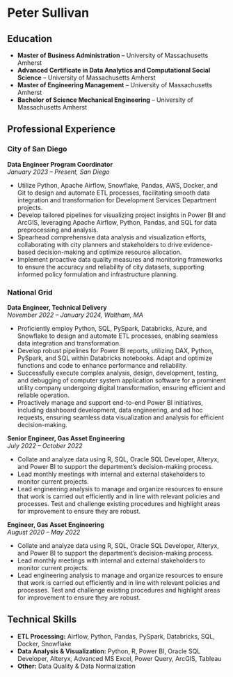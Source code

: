 # Peter Sullivan

## Education
- **Master of Business Administration** – University of Massachusetts Amherst  
- **Advanced Certificate in Data Analytics and Computational Social Science** – University of Massachusetts Amherst  
- **Master of Engineering Management** – University of Massachusetts Amherst  
- **Bachelor of Science Mechanical Engineering** – University of Massachusetts Amherst  

## Professional Experience

### City of San Diego
**Data Engineer Program Coordinator**  
*January 2023 – Present, San Diego*  
- Utilize Python, Apache Airflow, Snowflake, Pandas, AWS, Docker, and Git to design and automate ETL processes, facilitating smooth data integration and transformation for Development Services Department projects.
- Develop tailored pipelines for visualizing project insights in Power BI and ArcGIS, leveraging Apache Airflow, Python, Pandas, and SQL for data preprocessing and analysis.
- Spearhead comprehensive data analysis and visualization efforts, collaborating with city planners and stakeholders to drive evidence-based decision-making and optimize resource allocation.
- Implement proactive data quality measures and monitoring frameworks to ensure the accuracy and reliability of city datasets, supporting informed policy formulation and infrastructure planning.

### National Grid
**Data Engineer, Technical Delivery**  
*November 2022 – January 2024, Waltham, MA*  
- Proficiently employ Python, SQL, PySpark, Databricks, Azure, and Snowflake to design and automate ETL processes, enabling seamless data integration and transformation.
- Develop robust pipelines for Power BI reports, utilizing DAX, Python, PySpark, and SQL within Databricks notebooks. Adapt and optimize functions and code to enhance performance and reliability.
- Successfully execute complex analysis, design, development, testing, and debugging of computer system application software for a prominent utility company undergoing digital transformation, ensuring efficient and reliable operation.
- Proactively manage and support end-to-end Power BI initiatives, including dashboard development, data engineering, and ad hoc requests, ensuring seamless data visualization and analysis for efficient decision-making.

**Senior Engineer, Gas Asset Engineering**  
*July 2022 – October 2022*  
- Collate and analyze data using R, SQL, Oracle SQL Developer, Alteryx, and Power BI to support the department’s decision-making process.
- Lead monthly meetings with internal and external stakeholders to monitor current projects.
- Lead engineering analysis to manage and organize resources to ensure that work is carried out efficiently and in line with relevant policies and processes. Test and challenge existing procedures and highlight areas for improvement to ensure they are robust.

**Engineer, Gas Asset Engineering**  
*August 2020 – May 2022*  
- Collate and analyze data using R, SQL, Oracle SQL Developer, Alteryx, and Power BI to support the department’s decision-making process.
- Lead monthly meetings with internal and external stakeholders to monitor current projects.
- Lead engineering analysis to manage and organize resources to ensure that work is carried out efficiently and in line with relevant policies and processes. Test and challenge existing procedures and highlight areas for improvement to ensure they are robust.

## Technical Skills
- **ETL Processing:** Airflow, Python, Pandas, PySpark, Databricks, SQL, Docker, Snowflake
- **Data Analysis & Visualization:** Python, R, Power BI, Oracle SQL Developer, Alteryx, Advanced MS Excel, Power Query, ArcGIS, Tableau
- **Other:** Data Quality & Data Normalization
